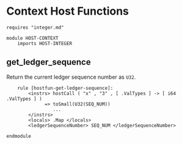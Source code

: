 # Context Host Functions

```k
requires "integer.md"

module HOST-CONTEXT
    imports HOST-INTEGER
```

## get_ledger_sequence

Return the current ledger sequence number as `U32`.

```k
    rule [hostfun-get-ledger-sequence]:
        <instrs> hostCall ( "x" , "3" , [ .ValTypes ] -> [ i64  .ValTypes ] )
              => toSmall(U32(SEQ_NUM))
                 ...
        </instrs>
        <locals> .Map </locals>
        <ledgerSequenceNumber> SEQ_NUM </ledgerSequenceNumber>

endmodule
```